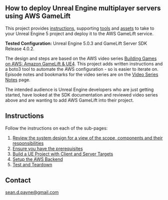 ## How to deploy Unreal Engine multiplayer servers using AWS GameLift

This project provides [instructions](#instructions), supporting [tools](tools) and [assets](assets) to take to your Unreal Engine 5 project and deploy it to the AWS GameLift service.

**Tested Configuration:** Unreal Engine 5.0.3 and GameLift Server SDK Release 4.0.2.

The design and steps are based on the AWS video series [Building Games on AWS: Amazon GameLift & UE4](https://www.youtube.com/playlist?list=PLuGWzrvNze7LEn4db8h3Jl325-asqqgP2). This project adds written instructions and a boto3 tool to automate the AWS configuration - so is easier to iterate on.  Episode notes and bookmarks for the video series are on the [Video Series Notes](doc/series_notes.md) page.

The intended audience is Unreal Engine developers who are just getting started, have looked at the SDK documentation and reviewed video series above and are wanting to add AWS GameLift into their project.

## Instructions

Follow the instructions on each of the sub-pages:
1. [Review the system design for a view of the scope, components and their responsibilities](doc/system_design.md)
2. [Ensure you have the prerequisites](doc/prerequisites.md)
3. [Build a UE Project with Client and Server Targets](doc/ue_project_setup.md)
4. [Setup the AWS Backend](doc/aws_backend_setup.md)
5. [Test and Teardown](doc/test_and_teardown.md)


## Contact
sean.d.payne@gmail.com

[^ue_server_req]: https://docs.unrealengine.com/5.0/en-US/setting-up-dedicated-servers-in-unreal-engine/#1.requiredsetup
[^ue_setup_dedicated_server]: [Unreal Engine 5.0 Documentation: Setting Up Dedicated Servers](https://docs.unrealengine.com/5.0/en-US/setting-up-dedicated-servers-in-unreal-engine/)
[^aws_gamelift_episode_1]: [Amazon GameLift-UE4 Episode 1: Intro and Architecture Review](https://youtu.be/3_iBuko39JA)
[^aws_gamelift_episode_2]: [Amazon GameLift-UE4 Episode 2: UE4 Dedicated Server](https://youtu.be/cUcTJjqSCos)
[^aws_gamelift_episode_3]: [Amazon GameLift-UE4 Episode 3: Integrate GameLiftServer SDK with UE4](https://youtu.be/Sl_i6YIgQqg)
[^aws_gamelift_episode_4]: [Amazon GameLift-UE4 Episode 4: Testing and Uploading Server Build to GameLift](https://youtu.be/Q6kOpObWsUI)
[^aws_gamelift_episode_5]: [Amazon GameLift-UE4 Episode 5: StartGameLiftSession](https://youtu.be/\_EynplPECNk)
[^aws_gamelift_episode_6]: [Amazon GameLift-UE4 Episode 6: Amazon Cognito and API Gateway](https://youtu.be/EfIuC5-wdeo)
[^aws_gamelift_episode_7]: [Amazon GameLift-UE4 Episode 7: API Requests from the Game Client](https://youtu.be/lhABExDSpHE)
[^aws_gamelift_episode_8]: [Amazon GameLift-UE4 Episode 8: Next Steps](https://youtu.be/lwYFZFYvSgE)


